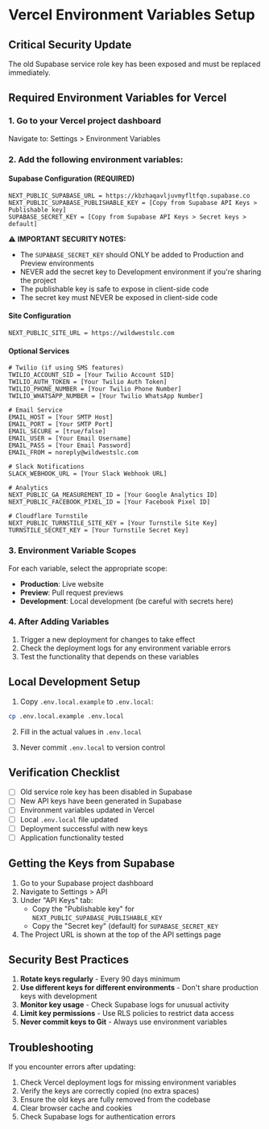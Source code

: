 # Vercel Environment Variables Setup

## Critical Security Update
The old Supabase service role key has been exposed and must be replaced immediately.

## Required Environment Variables for Vercel

### 1. Go to your Vercel project dashboard
Navigate to: Settings > Environment Variables

### 2. Add the following environment variables:

#### Supabase Configuration (REQUIRED)
```
NEXT_PUBLIC_SUPABASE_URL = https://kbzhaqavljuvmyfltfqn.supabase.co
NEXT_PUBLIC_SUPABASE_PUBLISHABLE_KEY = [Copy from Supabase API Keys > Publishable key]
SUPABASE_SECRET_KEY = [Copy from Supabase API Keys > Secret keys > default]
```

⚠️ **IMPORTANT SECURITY NOTES:**
- The `SUPABASE_SECRET_KEY` should ONLY be added to Production and Preview environments
- NEVER add the secret key to Development environment if you're sharing the project
- The publishable key is safe to expose in client-side code
- The secret key must NEVER be exposed in client-side code

#### Site Configuration
```
NEXT_PUBLIC_SITE_URL = https://wildwestslc.com
```

#### Optional Services
```
# Twilio (if using SMS features)
TWILIO_ACCOUNT_SID = [Your Twilio Account SID]
TWILIO_AUTH_TOKEN = [Your Twilio Auth Token]
TWILIO_PHONE_NUMBER = [Your Twilio Phone Number]
TWILIO_WHATSAPP_NUMBER = [Your Twilio WhatsApp Number]

# Email Service
EMAIL_HOST = [Your SMTP Host]
EMAIL_PORT = [Your SMTP Port]
EMAIL_SECURE = [true/false]
EMAIL_USER = [Your Email Username]
EMAIL_PASS = [Your Email Password]
EMAIL_FROM = noreply@wildwestslc.com

# Slack Notifications
SLACK_WEBHOOK_URL = [Your Slack Webhook URL]

# Analytics
NEXT_PUBLIC_GA_MEASUREMENT_ID = [Your Google Analytics ID]
NEXT_PUBLIC_FACEBOOK_PIXEL_ID = [Your Facebook Pixel ID]

# Cloudflare Turnstile
NEXT_PUBLIC_TURNSTILE_SITE_KEY = [Your Turnstile Site Key]
TURNSTILE_SECRET_KEY = [Your Turnstile Secret Key]
```

### 3. Environment Variable Scopes
For each variable, select the appropriate scope:
- **Production**: Live website
- **Preview**: Pull request previews
- **Development**: Local development (be careful with secrets here)

### 4. After Adding Variables
1. Trigger a new deployment for changes to take effect
2. Check the deployment logs for any environment variable errors
3. Test the functionality that depends on these variables

## Local Development Setup

1. Copy `.env.local.example` to `.env.local`:
```bash
cp .env.local.example .env.local
```

2. Fill in the actual values in `.env.local`

3. Never commit `.env.local` to version control

## Verification Checklist
- [ ] Old service role key has been disabled in Supabase
- [ ] New API keys have been generated in Supabase
- [ ] Environment variables updated in Vercel
- [ ] Local `.env.local` file updated
- [ ] Deployment successful with new keys
- [ ] Application functionality tested

## Getting the Keys from Supabase

1. Go to your Supabase project dashboard
2. Navigate to Settings > API
3. Under "API Keys" tab:
   - Copy the "Publishable key" for `NEXT_PUBLIC_SUPABASE_PUBLISHABLE_KEY`
   - Copy the "Secret key" (default) for `SUPABASE_SECRET_KEY`
4. The Project URL is shown at the top of the API settings page

## Security Best Practices

1. **Rotate keys regularly** - Every 90 days minimum
2. **Use different keys for different environments** - Don't share production keys with development
3. **Monitor key usage** - Check Supabase logs for unusual activity
4. **Limit key permissions** - Use RLS policies to restrict data access
5. **Never commit keys to Git** - Always use environment variables

## Troubleshooting

If you encounter errors after updating:
1. Check Vercel deployment logs for missing environment variables
2. Verify the keys are correctly copied (no extra spaces)
3. Ensure the old keys are fully removed from the codebase
4. Clear browser cache and cookies
5. Check Supabase logs for authentication errors